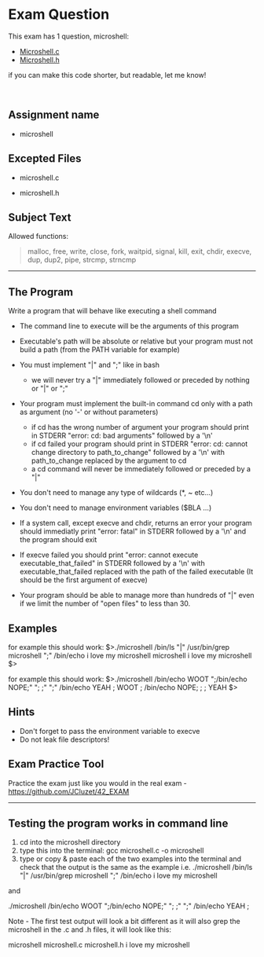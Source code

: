 # Exam Question

This exam has 1 question, microshell:

- [Microshell.c](https://github.com/ms-laki/exam04/blob/main/microshell.c)
- [Microshell.h](https://github.com/ms-laki/exam04/blob/main/microshell.h)

if you can make this code shorter, but readable, let me know!

<br>

## Assignment name

- microshell

## Excepted Files

- microshell.c

- microshell.h

## Subject Text

Allowed functions: 

> malloc, free, write, close, fork, waitpid, signal, kill, exit, chdir, execve, dup, dup2, pipe, strcmp, strncmp

---------------------------------------------------------------------------
## The Program
Write a program that will behave like executing a shell command

- The command line to execute will be the arguments of this program

- Executable's path will be absolute or relative but your program must not build a path (from the PATH variable for example)

- You must implement "|" and ";" like in bash
	- we will never try a "|" immediately followed or preceded by nothing or "|" or ";"

- Your program must implement the built-in command cd only with a path as argument (no '-' or without parameters)
	- if cd has the wrong number of argument your program should print in STDERR "error: cd: bad arguments" followed by a '\n'
	- if cd failed your program should print in STDERR "error: cd: cannot change directory to path_to_change" followed by a '\n' with path_to_change replaced by the argument to cd
	- a cd command will never be immediately followed or preceded by a "|"

- You don't need to manage any type of wildcards (*, ~ etc...)

- You don't need to manage environment variables ($BLA ...)

- If a system call, except execve and chdir, returns an error your program should immediatly print "error: fatal" in STDERR followed by a '\n' and the program should exit

- If execve failed you should print "error: cannot execute executable_that_failed" in STDERR followed by a '\n' with executable_that_failed replaced with the path of the failed executable (It should be the first argument of execve)

- Your program should be able to manage more than hundreds of "|" even if we limit the number of "open files" to less than 30.

## Examples

for example this should work:
$>./microshell /bin/ls "|" /usr/bin/grep microshell ";" /bin/echo i love my microshell
microshell
i love my microshell
$>

for example this should work:
$>./microshell /bin/echo WOOT ";/bin/echo NOPE;" "; ;" ";" /bin/echo YEAH ;
WOOT ; /bin/echo NOPE; ; ; 
YEAH
$>

## Hints
- Don't forget to pass the environment variable to execve
- Do not leak file descriptors!

## Exam Practice Tool

Practice the exam just like you would in the real exam - https://github.com/JCluzet/42_EXAM

---------------------------------------------

## Testing the program works in command line
1) cd into the microshell directory
2) type this into the terminal: gcc microshell.c -o microshell
3) type or copy & paste each of the two examples into the terminal and check that the output is the same as the example 
i.e. 
./microshell /bin/ls "|" /usr/bin/grep microshell ";" /bin/echo i love my microshell

and

./microshell /bin/echo WOOT ";/bin/echo NOPE;" "; ;" ";" /bin/echo YEAH ;

Note - The first test output will look a bit different as it will also grep the microshell in the .c and .h files, it will look like this:

microshell
microshell.c
microshell.h
i love my microshell
